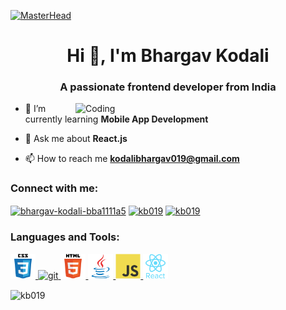[![MasterHead](https://camo.githubusercontent.com/48ec00ed4c84e771db4a1db90b56352923a8d644452a32b434d68e97006c9337/68747470733a2f2f63686b736b696c6c732e636f6d2f77702d636f6e74656e742f75706c6f6164732f323032302f30342f504e432d416e696d617465642d42616e6e6572732e676966)](https://rishavchanda.io)
<h1 align="center">Hi 👋, I'm Bhargav Kodali</h1>
<h3 align="center">A passionate frontend developer from India</h3>

<img align="right" alt="Coding" width="400" src="https://camo.githubusercontent.com/8bf6f6d78abc81fcf9c49f10649423e73ea44bc248e83aaae8759d401c829a84/68747470733a2f2f70687973696373677572756b756c2e66696c65732e776f726470726573732e636f6d2f323031392f30322f6368617261637465722d312e676966">

- 🌱 I’m currently learning **Mobile App Development**

- 💬 Ask me about **React.js**

- 📫 How to reach me **kodalibhargav019@gmail.com**

<h3 align="left">Connect with me:</h3>
<p align="left">
<a href="https://linkedin.com/in/bhargav-kodali-bba1111a5" target="blank"><img align="center" src="https://raw.githubusercontent.com/rahuldkjain/github-profile-readme-generator/master/src/images/icons/Social/linked-in-alt.svg" alt="bhargav-kodali-bba1111a5" height="30" width="40" /></a>
<a href="https://stackoverflow.com/users/kb019" target="blank"><img align="center" src="https://raw.githubusercontent.com/rahuldkjain/github-profile-readme-generator/master/src/images/icons/Social/stack-overflow.svg" alt="kb019" height="30" width="40" /></a>
<a href="https://www.leetcode.com/kb019" target="blank"><img align="center" src="https://raw.githubusercontent.com/rahuldkjain/github-profile-readme-generator/master/src/images/icons/Social/leet-code.svg" alt="kb019" height="30" width="40" /></a>
</p>

<h3 align="left">Languages and Tools:</h3>
<p align="left"> <a href="https://www.w3schools.com/css/" target="_blank" rel="noreferrer"> <img src="https://raw.githubusercontent.com/devicons/devicon/master/icons/css3/css3-original-wordmark.svg" alt="css3" width="40" height="40"/> </a> <a href="https://git-scm.com/" target="_blank" rel="noreferrer"> <img src="https://www.vectorlogo.zone/logos/git-scm/git-scm-icon.svg" alt="git" width="40" height="40"/> </a> <a href="https://www.w3.org/html/" target="_blank" rel="noreferrer"> <img src="https://raw.githubusercontent.com/devicons/devicon/master/icons/html5/html5-original-wordmark.svg" alt="html5" width="40" height="40"/> </a> <a href="https://www.java.com" target="_blank" rel="noreferrer"> <img src="https://raw.githubusercontent.com/devicons/devicon/master/icons/java/java-original.svg" alt="java" width="40" height="40"/> </a> <a href="https://developer.mozilla.org/en-US/docs/Web/JavaScript" target="_blank" rel="noreferrer"> <img src="https://raw.githubusercontent.com/devicons/devicon/master/icons/javascript/javascript-original.svg" alt="javascript" width="40" height="40"/> </a> <a href="https://reactjs.org/" target="_blank" rel="noreferrer"> <img src="https://raw.githubusercontent.com/devicons/devicon/master/icons/react/react-original-wordmark.svg" alt="react" width="40" height="40"/> </a> </p>

<p><img align="center" src="https://github-readme-streak-stats.herokuapp.com/?user=kb019&" alt="kb019" /></p>
